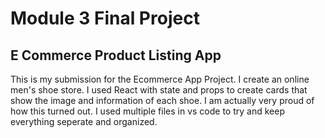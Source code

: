# Module 3 Final Project
## E Commerce Product Listing App

This is my submission for the Ecommerce App Project. I create an online men's shoe store. I used React with state and props to create cards that show the image and information of each shoe. I am actually very proud of how this turned out. I used multiple files in vs code to try and keep everything seperate and organized.
